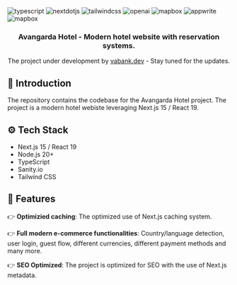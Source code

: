 <div>

  <div>
    <img src="https://img.shields.io/badge/-Typescript-black?style=for-the-badge&logoColor=white&logo=typescript&color=3178C6" alt="typescript" />
    <img src="https://img.shields.io/badge/-Next_._JS-black?style=for-the-badge&logoColor=white&logo=nextdotjs&color=000000" alt="nextdotjs" />
    <img src="https://img.shields.io/badge/-Tailwind_CSS-black?style=for-the-badge&logoColor=white&logo=tailwindcss&color=06B6D4" alt="tailwindcss" />
    <img src="https://img.shields.io/badge/-OpenAI-black?style=for-the-badge&logoColor=white&logo=openai&color=412991" alt="openai" />
    <img src="https://img.shields.io/badge/-medusa.js-black?style=for-the-badge&logoColor=white&logo=medusajs&color=0000FF" alt="mapbox" />
    <img src="https://img.shields.io/badge/-render.com-black?style=for-the-badge&logoColor=white&color=EE4B2B" alt="appwrite" />
    <img src="https://img.shields.io/badge/-stripe-black?style=for-the-badge&logoColor=white&logo=stripe&color=0000FF" alt="mapbox" />
  </div>

  <h3 align="center">Avangarda Hotel  - Modern hotel website with reservation systems.</h3>

  <div align="center">
     The project under development by <a href="https://vabank.dev" target="_blank">vabank.dev</a> - Stay tuned for the updates.
  </div>
</div>

## <a name="introduction">🤖 Introduction</a>

The repository contains the codebase for the Avangarda Hotel project. The project is a modern hotel webiste leveraging Next.js 15 / React 19.

## <a name="tech-stack">⚙️ Tech Stack</a>

- Next.js 15 / React 19
- Node.js 20+
- TypeScript
- Sanity.io
- Tailwind CSS

## <a name="features">🔋 Features</a>

👉 **Optimizied caching**: The optimized use of Next.js caching system.

👉 **Full modern e-commerce functionalities**: Country/language detection, user login, guest flow, different currencies, different payment methods and many more.

👉 **SEO Optimized**: The project is optimized for SEO with the use of Next.js metadata.
